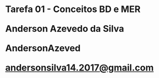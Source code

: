 <h1>Tarefa 01 - Conceitos BD e MER


Anderson Azevedo da Silva

AndersonAzeved

andersonsilva14.2017@gmail.com